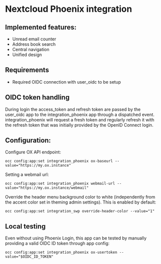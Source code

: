 # Nextcloud Phoenix integration

## Implemented features:
- Unread email counter
- Address book search
- Central navigation
- Unified design

## Requirements
- Required OIDC connection with user_oidc to be setup

## OIDC token handling

During login the access_token and refresh token are passed by the user_oidc app to the integration_phoenix app through a dispatched event. integration_phoenix will request a fresh token and regularly refresh it with the refresh token that was initially provided by the OpenID Connect login.

## Configuration:

Configure OX API endpoint:

	occ config:app:set integration_phoenix ox-baseurl --value="https://my.ox.instance"

Setting a webmail url:

	occ config:app:set integration_phoenix webmail-url --value="https://my.ox.instance/webmail"

Override the header menu background color to white
(independently from the accent color set in theming admin settings). This is enabled by default:

	occ config:app:set integration_swp override-header-color --value="1"

## Local testing

Even without using Phoenix Login, this app can be tested by manually providing a valid OIDC ID token through app config:

	occ config:app:set integration_phoenix ox-usertoken --value="$OIDC_ID_TOKEN"
